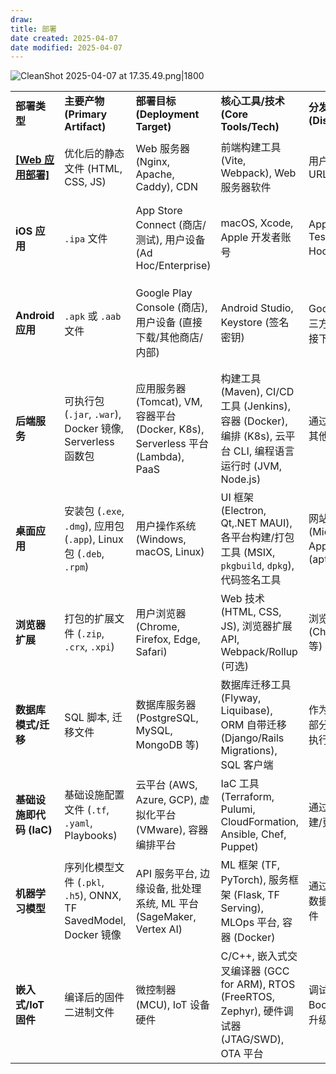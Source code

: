 ```yaml
---
draw:
title: 部署
date created: 2025-04-07
date modified: 2025-04-07
---
```


![CleanShot 2025-04-07 at 17.35.49.png|1800](https://imagehosting4picgo.oss-cn-beijing.aliyuncs.com/imagehosting/fix-dir%2Fmedia%2Fmedia_bfJ48TSQhh%2F2025%2F04%2F07%2F17-36-02-ab0d12f1e4829a9e7265bde7d80f279c-CleanShot%202025-04-07%20at%2017.35.49-0e14e1.png)

|                       |                                                              |                                                                      |                                                                                          |                                                               |                                                                                     |
| --------------------- | ------------------------------------------------------------ | -------------------------------------------------------------------- | ---------------------------------------------------------------------------------------- | ------------------------------------------------------------- | ----------------------------------------------------------------------------------- |
| **部署类型**              | **主要产物 (Primary Artifact)**                                  | **部署目标 (Deployment Target)**                                         | **核心工具/技术 (Core Tools/Tech)**                                                            | **分发/访问方式 (Distribution/Access)**                             | **关键挑战/特点 (Key Challenges/Features)**                                               |
| **[[Web 应用部署]](SPA)** | 优化后的静态文件 (HTML, CSS, JS)                                     | Web 服务器 (Nginx, Apache, Caddy), CDN                                  | 前端构建工具 (Vite, Webpack), Web 服务器软件                                                        | 用户通过浏览器访问 URL                                                 | Web 服务器配置 (History 模式), HTTPS, 缓存策略, CDN, 浏览器兼容性                                    |
| **iOS 应用**            | `.ipa` 文件                                                    | App Store Connect (商店/测试), 用户设备 (Ad Hoc/Enterprise)                  | macOS, Xcode, Apple 开发者账号                                                                | Apple App Store, TestFlight, Ad Hoc/Enterprise 分发             | 应用签名 (证书/描述文件), 苹果审核流程, 必须使用 macOS, App Store Connect 后台操作                          |
| **Android 应用**        | `.apk` 或 `.aab` 文件                                           | Google Play Console (商店), 用户设备 (直接下载/其他商店/内部)                        | Android Studio, Keystore (签名密钥)                                                          | Google Play Store, 第三方应用商店, 网站直接下载 `.apk`, 内部渠道               | 应用签名管理 (Keystore), Google Play 政策与审核, 不同 Android 版本/设备兼容性, Google Play Console 后台操作 |
| **后端服务**              | 可执行包 (`.jar`, `.war`), Docker 镜像, Serverless 函数包             | 应用服务器 (Tomcat), VM, 容器平台 (Docker, K8s), Serverless 平台 (Lambda), PaaS | 构建工具 (Maven), CI/CD 工具 (Jenkins), 容器 (Docker), 编排 (K8s), 云平台 CLI, 编程语言运行时 (JVM, Node.js) | 通过 API 接口供前端或其他服务调用                                           | 数据库管理/迁移, API 版本控制, 扩容缩容, 安全性, 日志监控, 高可用, CI/CD                                     |
| **桌面应用**              | 安装包 (`.exe`, `.dmg`), 应用包 (`.app`), Linux 包 (`.deb`, `.rpm`) | 用户操作系统 (Windows, macOS, Linux)                                       | UI 框架 (Electron, Qt,.NET MAUI), 各平台构建/打包工具 (MSIX, `pkgbuild`, `dpkg`), 代码签名工具           | 网站下载, 应用商店 (Microsoft Store, Mac App Store), 包管理器 (apt, brew) | 跨平台兼容性, 安装程序制作, 代码签名, 依赖管理, 自动更新机制                                                  |
| **浏览器扩展**             | 打包的扩展文件 (`.zip`, `.crx`, `.xpi`)                             | 用户浏览器 (Chrome, Firefox, Edge, Safari)                                | Web 技术 (HTML, CSS, JS), 浏览器扩展 API, Webpack/Rollup (可选)                                   | 浏览器官方扩展商店 (Chrome Web Store 等)                                | 浏览器 API 限制/变更, 权限申请, 商店审核, 跨浏览器兼容性                                                  |
| **数据库模式/迁移**          | SQL 脚本, 迁移文件                                                 | 数据库服务器 (PostgreSQL, MySQL, MongoDB 等)                                | 数据库迁移工具 (Flyway, Liquibase), ORM 自带迁移 (Django/Rails Migrations), SQL 客户端                 | 作为后端部署流程的一部分应用, 或手动/脚本执行                                      | 确保数据一致性, 零停机迁移, 回滚策略, 管理跨环境状态, 与应用代码版本同步                                            |
| **基础设施即代码 (IaC)**     | 基础设施配置文件 (`.tf`, `.yaml`, Playbooks)                         | 云平台 (AWS, Azure, GCP), 虚拟化平台 (VMware), 容器编排平台                        | IaC 工具 (Terraform, Pulumi, CloudFormation, Ansible, Chef, Puppet)                        | 通过 IaC 工具执行以创建/更新/管理基础设施                                      | 状态管理, 幂等性, 复杂依赖关系, 测试基础设施变更, 安全性 (密钥管理), 学习曲线                                       |
| **机器学习模型**            | 序列化模型文件 (`.pkl`, `.h5`), ONNX, TF SavedModel, Docker 镜像      | API 服务平台, 边缘设备, 批处理系统, ML 平台 (SageMaker, Vertex AI)                  | ML 框架 (TF, PyTorch), 服务框架 (Flask, TF Serving), MLOps 平台, 容器 (Docker)                     | 通过 API 调用, 集成到数据流水线, 部署到硬件                                    | 模型版本控制, 性能监控 (漂移), 资源需求 (GPU), 推理延迟, 再现性, A/B 测试, 持续训练/部署                           |
| **嵌入式/IoT 固件**        | 编译后的固件二进制文件                                                  | 微控制器 (MCU), IoT 设备硬件                                                 | C/C++, 嵌入式交叉编译器 (GCC for ARM), RTOS (FreeRTOS, Zephyr), 硬件调试器 (JTAG/SWD), OTA 平台         | 调试器烧录, Bootloader 加载, 空中升级 (OTA)                              | 资源限制 (内存/功耗), 实时性, 可靠性, 安全性 (固件加密/签名), 远程更新健壮性, 硬件多样性, 功耗管理                         |
